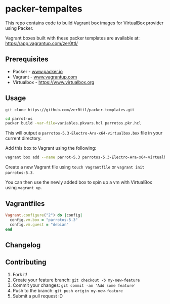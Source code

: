 # packer-tempaltes

This repo contains code to build Vagrant box images for VirtualBox provider using Packer.

Vagrant boxes built with these packer templates are available at: https://app.vagrantup.com/zer0ttl/

## Prerequisites

* Packer - www.packer.io
* Vagrant - www.vagrantup.com
* Virtualbox - https://www.virtualbox.org

## Usage

`git clone https://github.com/zer0ttl/packer-templates.git`

```bash
cd parrot-os
packer build -var-file=variables.pkvars.hcl parrotos.pkr.hcl
```

This will output a `parrotos-5.3-Electro-Ara-x64-virtualbox.box` file in your current directory.

Add this box to Vagrant using the following:

```bash
vagrant box add --name parrot-5.3 parrotos-5.3-Electro-Ara-x64-virtualbox.box
```

Create a new Vagrant file using `touch Vagrantfile` or `vagrant init parrotos-5.3`.

You can then use the newly added box to spin up a vm with VirtualBox using `vagrant up`.

## Vagrantfiles

```ruby
Vagrant.configure("2") do |config|
  config.vm.box = "parrotos-5.3"
  config.vm.guest = "debian"
end
```

## Changelog

## Contributing

1. Fork it!
2. Create your feature branch: `git checkout -b my-new-feature`
3. Commit your changes: `git commit -am 'Add some feature'`
4. Push to the branch: `git push origin my-new-feature`
5. Submit a pull request :D


